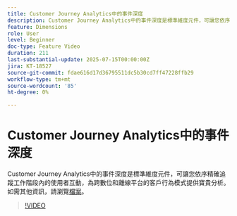 ```yaml
---
title: Customer Journey Analytics中的事件深度
description: Customer Journey Analytics中的事件深度是標準維度元件，可讓您依序精確追蹤工作階段內的使用者互動，為跨數位和離線平台的客戶行為模式提供寶貴分析。
feature: Dimensions
role: User
level: Beginner
doc-type: Feature Video
duration: 211
last-substantial-update: 2025-07-15T00:00:00Z
jira: KT-18527
source-git-commit: fdae616d17d36795511dc5b30cd7ff47228ffb29
workflow-type: tm+mt
source-wordcount: '85'
ht-degree: 0%

---
```



# Customer Journey Analytics中的事件深度

Customer Journey Analytics中的事件深度是標準維度元件，可讓您依序精確追蹤工作階段內的使用者互動，為跨數位和離線平台的客戶行為模式提供寶貴分析。 如需其他資訊，請瀏覽[檔案](https://experienceleague.adobe.com/zh-hant/docs/analytics-platform/using/cja-dataviews/component-reference#standard-dimensions)。

>[!VIDEO](https://video.tv.adobe.com/v/3464862/?learn=on&enablevpops&captions=chi_hant)
